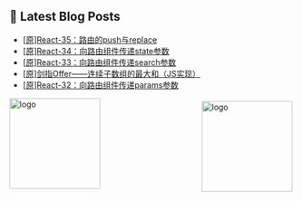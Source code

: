 ## 📕 Latest Blog Posts

<!-- BLOG-POST-LIST:START -->
- [[原]React-35：路由的push与replace](https://blog.csdn.net/sinat_41696687/article/details/115674081)
- [[原]React-34：向路由组件传递state参数](https://blog.csdn.net/sinat_41696687/article/details/115670452)
- [[原]React-33：向路由组件传递search参数](https://blog.csdn.net/sinat_41696687/article/details/115669054)
- [[原]剑指Offer——连续子数组的最大和（JS实现）](https://blog.csdn.net/sinat_41696687/article/details/115660432)
- [[原]React-32：向路由组件传递params参数](https://blog.csdn.net/sinat_41696687/article/details/115645792)
<!-- BLOG-POST-LIST:END -->
<img src="https://github-readme-stats.vercel.app/api?username=qq1120637483&show_icons=true" alt="logo" height="160" align="right" style="margin: 5px; margin-bottom: 20px;" />

<img src="https://github-profile-trophy.vercel.app/?username=qq1120637483&theme=flat&column=7" alt="logo" height="160" align="center" style="margin: auto; margin-bottom: 20px;" />


<!--
**qq1120637483/qq1120637483** is a ✨ _special_ ✨ repository because its `README.md` (this file) appears on your GitHub profile.

Here are some ideas to get you started:

- 🔭 I’m currently working on ...
- 🌱 I’m currently learning ...
- 👯 I’m looking to collaborate on ...
- 🤔 I’m looking for help with ...
- 💬 Ask me about ...
- 📫 How to reach me: ...
- 😄 Pronouns: ...
- ⚡ Fun fact: ...
-->
